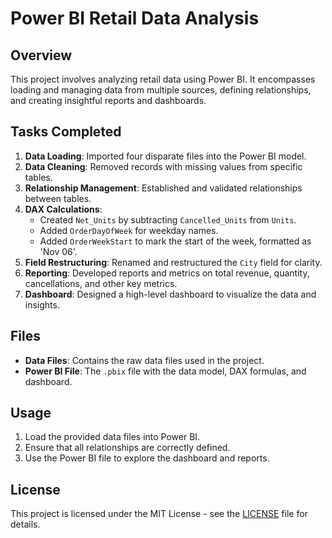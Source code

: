 # Power BI Retail Data Analysis

## Overview
This project involves analyzing retail data using Power BI. It encompasses loading and managing data from multiple sources, defining relationships, and creating insightful reports and dashboards.

## Tasks Completed
1. **Data Loading**: Imported four disparate files into the Power BI model.
2. **Data Cleaning**: Removed records with missing values from specific tables.
3. **Relationship Management**: Established and validated relationships between tables.
4. **DAX Calculations**:
   - Created `Net_Units` by subtracting `Cancelled_Units` from `Units`.
   - Added `OrderDayOfWeek` for weekday names.
   - Added `OrderWeekStart` to mark the start of the week, formatted as 'Nov 06'.
5. **Field Restructuring**: Renamed and restructured the `City` field for clarity.
6. **Reporting**: Developed reports and metrics on total revenue, quantity, cancellations, and other key metrics.
7. **Dashboard**: Designed a high-level dashboard to visualize the data and insights.

## Files
- **Data Files**: Contains the raw data files used in the project.
- **Power BI File**: The `.pbix` file with the data model, DAX formulas, and dashboard.

## Usage
1. Load the provided data files into Power BI.
2. Ensure that all relationships are correctly defined.
3. Use the Power BI file to explore the dashboard and reports.

## License
This project is licensed under the MIT License - see the [LICENSE](LICENSE) file for details.
